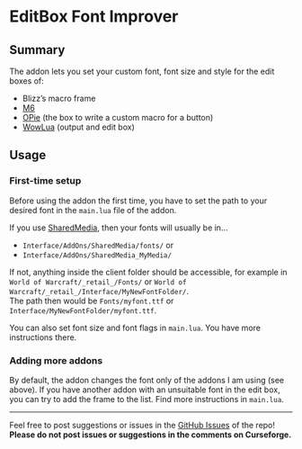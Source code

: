 # EditBox Font Improver

## Summary

The addon lets you set your custom font, font size and style for the edit boxes of: 

- Blizz’s macro frame
- [M6](https://www.curseforge.com/wow/addons/m6x)
- [OPie](https://www.curseforge.com/wow/addons/opie) (the box to write a custom macro for a button)
- [WowLua](https://www.wowinterface.com/downloads/info7366-WowLua.html) (output and edit box)

## Usage

### First-time setup

Before using the addon the first time, you have to set the path to your desired font in the `main.lua` file of the addon. 

If you use [SharedMedia](https://www.curseforge.com/wow/addons/sharedmedia), then your fonts will usually be in…
- `Interface/AddOns/SharedMedia/fonts/` or  
- `Interface/AddOns/SharedMedia_MyMedia/`

If not, anything inside the client folder should be accessible, for example in `World of Warcraft/_retail_/Fonts/` or `World of Warcraft/_retail_/Interface/MyNewFontFolder/`.  
The path then would be `Fonts/myfont.ttf` or `Interface/MyNewFontFolder/myfont.ttf`.

You can also set font size and font flags in `main.lua`. You have more instructions there. 

### Adding more addons

By default, the addon changes the font only of the addons I am using (see above). If you have another addon with an unsuitable font in the edit box, you can try to add the frame to the list. Find more instructions in `main.lua`.

---

Feel free to post suggestions or issues in the [GitHub Issues](https://github.com/tflo/PetWalker/issues) of the repo!
__Please do not post issues or suggestions in the comments on Curseforge.__

